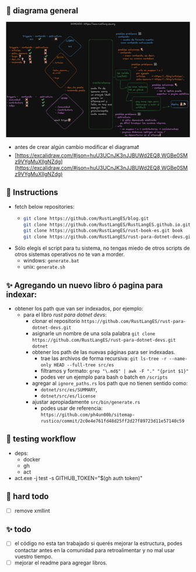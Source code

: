 ## 🍕 diagrama general

![diagrama](diagrama.png)

- antes de crear algún cambio modificar el diagrama❗
- [https://excalidraw.com/#json=huU3UCnJK3nJJBUWd2EQ8,WGBe0SMz9VYgMuXIIgNZdg](https://excalidraw.com/#json=huU3UCnJK3nJJBUWd2EQ8,WGBe0SMz9VYgMuXIIgNZdg)

## 🍔 Instructions

- fetch below repositories:
  - ```sh
    git clone https://github.com/RustLangES/blog.git
    git clone https://github.com/RustLangES/RustLangES.github.io.git home
    git clone https://github.com/RustLangES/rust-book-es.git book
    git clone https://github.com/RustLangES/rust-para-dotnet-devs.git dotnet
    ```
- Sólo elegís el script para tu sistema, no tengas miedo de otros scripts de otros sistemas operativos no te van a morder.
  - windows: `generate.bat`
  - unix: `generate.sh`

## ✨ Agregando un nuevo libro ó pagina para indexar:

- obtener los path que van ser indexados, por ejemplo:
  - para el libro _rust para dotnet devs_:
    - clonar el repositorio `https://github.com/RustLangES/rust-para-dotnet-devs.git`
    - asignarle un nombre de una sola palabra `git clone https://github.com/RustLangES/rust-para-dotnet-devs.git dotnet`
    - obtener los path de las nuevas páginas para ser indexadas.
      - trae las archivos de forma recursiva: `git ls-tree -r --name-only HEAD --full-tree src/es`
      - filtramos y formato: `grep "\.md$" | awk -F "." "{print $1}"`
      - podes ver un ejemplo para bash o batch en `/scripts`
    - agregar al `ignore_paths.rs` los path que no tienen sentido como:
      - `dotnet/src/es/SUMMARY`,
      - `dotnet/src/es/license`
    - ajustar apropiadamente `src/bin/generate.rs`
      - podes usar de referencia: `https://github.com/ph4un00b/sitemap-rustico/commit/2c0e4e761fd48d25ff2d27f89723d11e57140c59`

## 🧪 testing workflow

- deps:
  - docker
  - gh
  - act
- act.exe -j test -s GITHUB_TOKEN="$(gh auth token)"

## 🍗 hard todo

- [ ] remove xmllint

## ✨ todo

- [ ] el código no esta tan trabajado si querés mejorar la estructura, podes contactar antes en la comunidad para retroalimentar y no mal usar vuestro tiempo.
- [ ] mejorar el readme para agregar libros.
